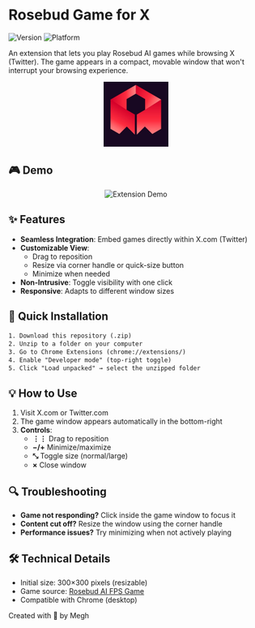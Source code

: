 # Rosebud Game for X

![Version](https://img.shields.io/badge/version-1.0-blue)
![Platform](https://img.shields.io/badge/platform-Chrome-green)

An extension that lets you play Rosebud AI games while browsing X (Twitter). The game appears in a compact, movable window that won't interrupt your browsing experience.

<p align="center">
  <img src="images/icon.png" alt="Extension Icon" width="128">
</p>

## 🎮 Demo

<p align="center">
  <img src="images/demo_vid.gif" alt="Extension Demo" width="600">
</p>

## ✨ Features

- **Seamless Integration**: Embed games directly within X.com (Twitter)
- **Customizable View**:
  - Drag to reposition
  - Resize via corner handle or quick-size button
  - Minimize when needed
- **Non-Intrusive**: Toggle visibility with one click
- **Responsive**: Adapts to different window sizes

## 🚀 Quick Installation

```
1. Download this repository (.zip)
2. Unzip to a folder on your computer
3. Go to Chrome Extensions (chrome://extensions/)
4. Enable "Developer mode" (top-right toggle)
5. Click "Load unpacked" → select the unzipped folder
```

## 💡 How to Use

1. Visit X.com or Twitter.com
2. The game window appears automatically in the bottom-right
3. **Controls**:
   - **⋮⋮** Drag to reposition 
   - **−/+** Minimize/maximize
   - **⤡** Toggle size (normal/large)
   - **×** Close window

## 🔍 Troubleshooting

- **Game not responding?** Click inside the game window to focus it
- **Content cut off?** Resize the window using the corner handle
- **Performance issues?** Try minimizing when not actively playing

## 🛠️ Technical Details

- Initial size: 300×300 pixels (resizable)
- Game source: [Rosebud AI FPS Game](https://rosebud.ai/p/6b51a6f1-288b-4579-9b81-068d49c81b1f)
- Compatible with Chrome (desktop)

Created with 💜 by Megh
